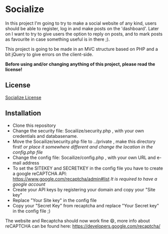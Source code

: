 # Socialize

In this project I'm going to try to make a social website of any kind, users should be able to register,
log in and make posts on the 'dashboard'. Later on I want to try to give users the option to reply on posts,
and to mark posts as favourite in case something useful is in there ;).

This project is going to be made in an MVC structure based on PHP and a bit jQuery to give errors on the client-side.

**Before using and/or changing anything of this project, please read the license!**

## License
[Socialize License](LICENSE)

## Installation
* Clone this repository
* Change the security file: Socailize/security.php , with your own credentials and databasename.
* Move the Socailize/security.php file to ../private , make this directory first!  _or place it somewhere different and change the location in the config.php file_
* Change the config file: Socailize/config.php , with your own URL and e-mail address
* To set the SITEKEY and SECRETKEY in the config file you have to create a google reCAPTCHA API: https://www.google.com/recaptcha/admin#list _It is required to have a google account_
* Create your API keys by registering your domain and copy your "Site key"
* Replace "Your Site key" in the config file
* Copy your "Secret Key" from recaptcha and replace "Your Secret key" in the config file ;)

The website and Recaptcha should now work fine 😄, more info about reCAPTCHA can be found here: https://developers.google.com/recaptcha/
